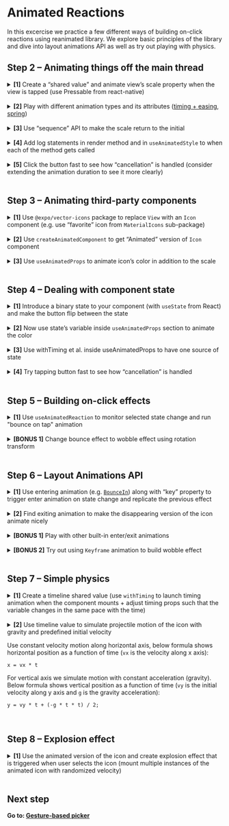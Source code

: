 # Animated Reactions

In this excercise we practice a few different ways of building on-click reactions using reanimated library.
We explore basic principles of the library and dive into layout animations API as well as try out playing with physics.

## Step 2 – Animating things off the main thread

<details>
<summary><b>[1]</b> Create a “shared value” and animate view’s scale property when the view is tapped (use Pressable from react-native)
</summary>

Import necessary component from `react-native-reanimated` library

```js
import Animated, {
  useSharedValue,
  useAnimatedStyle,
  withTiming,
} from 'react-native-reanimated';
```

Define shared values inside of the component with:

```js
const scale = useSharedValue(1);
```

Create "animated style" object thet maps scale value to the transform property:

```js
const styles = useAnimatedStyle(() => {
  return {
    transform: [{ scale: scale.value }],
  };
});
```

Use "Animated" version of the `View` component and pass animated style object to it:

```js
return (
  <Animated.View
    style={[{ width: 50, height: 50, backgroundColor: '#ffaaa8' }, styles]}
  />
);
```

Wrap the view with `Pressable` component from `react-native` and use timing animation to update scale in the `onPress` handler:

```js
return (
  <Pressable
    onPress={() => {
      scale.value = withTiming(scale.value + 0.5);
    }}>
    <Animated.View
      style={[{ width: 50, height: 50, backgroundColor: '#ffaaa8' }, styles]}
    />
  </Pressable>
);
```

</details><br/>

<details>
<summary><b>[2]</b> Play with different animation types and its attributes (<a href="https://docs.swmansion.com/react-native-reanimated/docs/api/animations/withTiming">timing + easing</a>, <a href="https://docs.swmansion.com/react-native-reanimated/docs/api/animations/withSpring">spring</a>)
</summary>

To try out timing and spring animations import the following helper methods from reanimated package:

```js
import { withTiming, Easing, withSpring } from 'react-native-reanimated';
```

Chane the `onPress` handler implementation to use different style of animation. For example, to use plain linear time-based 1 second animation do:

```js
scale.value = withTiming(scale.value + 0.5, {
  duration: 1000,
  easing: Easing.linear,
});
```

To use spring animation instead do:

```js
scale.value = withSpring(scale.value + 0.5);
```

To make the spring bounce a bit more, try adjusting spring parameters:

```js
scale.value = withSpring(scale.value + 0.5, { damping: 3 });
```

</details><br/>

<details>
<summary><b>[3]</b> Use “sequence” API to make the scale return to the initial</summary>

Check out [`withSequence`](https://docs.swmansion.com/react-native-reanimated/docs/api/animations/withSequence) docs side for usage example.

In order for scale to animate to 1.5 and back to 1, replace the `onPress` handler code to update scale as follows:

```js
scale.value = withSequence(withTiming(1.5), withTiming(1));
```

</details><br/>

<details>
<summary><b>[4]</b> Add log statements in render method and in <code>useAnimatedStyle</code> to when each of the method gets called</summary>

Aren't you a bit too lazy? 🤨 Anyways, here is how you add a log statement:

```js
console.log('Hello');
```

Put one in the component's render method and another one (that prints something different) in `useAnimatedStyle` function.
Run the app, and see when each of those logs gets printed (perhaps you may need to look at the terminal to see the logs getting printed).

</details><br/>

<details>
<summary><b>[5]</b> Click the button fast to see how “cancellation” is handled (consider extending the animation duration to see it more clearly)</summary>

In order to make the animation run for longer, just pass `duration` parameter to the timing animation you launch. The duration value is expressed in milliseconds:

```js
withTiming(1.5, { duration: 3000 });
```

</details><br/>

## Step 3 – Animating third-party components

<details>
<summary><b>[1]</b>  Use <code>@expo/vector-icons</code> package to replace <code>View</code> with an <code>Icon</code> component (e.g. use “favorite” icon from <code>MaterialIcons</code> sub-package)</summary>

Import `Icon` component as follows:

```js
import Icon from '@expo/vector-icons/MaterialIcons';
```

And use it later by passing size, color, and the name of the icon:

```js
return <Icon name="favorite" color="#ffaaa8" size={50} />;
```

</details><br/>

<details>
<summary><b>[2]</b>  Use <code>createAnimatedComponent</code> to get “Animated” version of <code>Icon</code> component</summary>

In order to animated `Icon`'s properties you need to use "animated" version of that component.
Much like you use `Animated.View` instead of plain `View` for the built-in RN's view type.
Animated component can be made just once (e.g. assign it to a global variable) and you should use `createAnimatedComponent` from `react-native-reanimated` package for it:

```js
const AnimatedIcon = createAnimatedComponent(Icon);
```

</details><br/>

<details>
<summary><b>[3]</b> Use <code>useAnimatedProps</code> to animate icon’s color in addition to the scale</summary>

Similarily to the scale animation, start by creating a shared value where color is going to be stored:

```js
const color = useSharedValue('#aaa');
```

Later on trigger animation by passing another color:

```js
color.value = withTiming('#ffaaa8');
```

Use `useAnimatedProps` to map `color` shared value onto the `color` property:

```js
const props = useAnimatedProps(() => {
  return {
    color: color.value,
  };
});
```

Finally, pass animated props object to the `Icon` component via `animatedProps` attribute:

```js
return (
  <AnimatedIcon name="favorite" size={50} animatedProps={props}>
)
```

</details><br/>

## Step 4 – Dealing with component state

<details>
<summary><b>[1]</b> Introduce a binary state to your component (with <code>useState</code> from React) and make the button flip between the state</summary>

First, import `useState` hook:

```js
import { useState } from 'react';
```

Next, add state variable to your component:

```js
const [selected, setSelected] = useState(false);
```

Finally, update `onPress` handler to alternate between the states:

```js
onPress={() => setSelected(!selected)}
```

</details><br/>

<details>
<summary><b>[2]</b> Now use state’s variable inside <code>useAnimatedProps</code> section to animate the color</summary>

Instead of having `color` as a separate variable, we can derive icon's color from `selected` state.
Update `useAnimatedStyle` to use one of the colors depending on the state:

```js
useAnimatedProps(() => {
  return {
    color: selected ? '#ffaaa8' : '#aaa',
  };
});
```

</details><br/>

<details>
<summary><b>[3]</b> Use withTiming et al. inside useAnimatedProps to have one source of state</summary>

Wrap value assigned to color prop with `withTiming` or some other animation type in order for the prop change to be animated:

```js
useAnimatedProps(() => {
  return {
    color: withTiming(selected ? '#ffaaa8' : '#aaa'),
  };
});
```

</details><br/>

<details>
<summary><b>[4]</b> Try tapping button fast to see how “cancellation” is handled</summary>

🤡

</details><br/>

## Step 5 – Building on-click effects

<details>
<summary><b>[1]</b> Use <code>useAnimatedReaction</code> to monitor selected state change and run "bounce on tap" animation</summary>

Add `useAnimatedReaction` to the component implementation. First callback provided to the method should return value that we want to monior for changes (in our case that's going to be `selected` state value), in the second callback we execute the reaction -- in our case we want to start animation when state changes from not-selected to selected:

```js
useAnimatedReaction(
  () => selected,
  (isSelected) => {
    if (isSelected) {
      scale.value = withSequence(withTiming(1.5), withTiming(1));
    }
  }
);
```

</details></br>

<details>
<summary><b>[BONUS 1]</b> Change bounce effect to wobble effect using rotation transform</summary>

You are fast, seems like you don't really need hints...

</details></br>

## Step 6 – Layout Animations API

<details>
<summary><b>[1]</b> Use entering animation (e.g. <a href="https://docs.swmansion.com/react-native-reanimated/docs/2.3.x/api/LayoutAnimations/entryAnimations/#bounce"><code>BounceIn</code></a>) along with “key” property to trigger enter animation on state change and replicate the previous effect</summary>

First, cleanup the component code and delete all previously added shared values, animated styles, and props.
In this step we will use [`LayoutAnimation`](https://docs.swmansion.com/react-native-reanimated/docs/tutorials/LayoutAnimations/layoutAnimations) API to replicate similar effect.

We start off by adding imports for the selected `BounceIn` builtin layout animation:

```js
import { BounceIn } from 'react-native-reanimated';
```

Now we can add `entering` property to the animated icon component and pass the selected built-in animation.
Now, in order for `enetring` animation to run on `selected` state change we can use React's `key` prop.
When `key` changes the component is dropped and new component is created to replace the previous one.
This way we can force the icon to run enter animation on state change.

```js
<AnimatedIcon
  key={selected ? 1 : 0}
  name="favorite"
  size={50}
  color={selected ? '#ffaaa8' : '#aaa'}
  entering={BounceIn}
/>
```

</details></br>
<details>
<summary><b>[2]</b> Find exiting animation to make the disappearing version of the icon animate nicely</summary>

There are many exiting animations to choose from ([full list here](https://docs.swmansion.com/react-native-reanimated/docs/api/LayoutAnimations/exitAnimations)).
For this excercise we choose [`ZoomOut`](https://docs.swmansion.com/react-native-reanimated/docs/api/LayoutAnimations/exitAnimations#zoom) animation.
After importing it from `react-native-reanimated` package, the only thing left is to assign it to the component using `exiting` property:

```js
<AnimatedIcon
  key={selected ? 1 : 0}
  name="favorite"
  size={50}
  color={selected ? '#ffaaa8' : '#aaa'}
  entering={BounceIn}
  exiting={ZoomOut}
/>
```

</details></br>
<details>
<summary><b>[BONUS 1]</b> Play with other built-in enter/exit animations</summary>

Be creative, there is no hint here for you.

</details></br>
<details>
<summary><b>[BONUS 2]</b> Try out using <code>Keyframe</code> animation to build wobble effect</summary>

Try replicating `BounceIn` effect with [`Keyframe` API](https://docs.swmansion.com/react-native-reanimated/docs/2.3.x/api/LayoutAnimations/keyframeAnimations). For example:

```js
const BetterBounce = new Keyframe({
  0: { transform: [{ scale: 1 }] },
  45: { transform: [{ scale: 2 }] },
  100: { transform: [{ scale: 1 }] },
});
```

</details></br>

## Step 7 – Simple physics

<details>
<summary><b>[1]</b> Create a timeline shared value (use <code>withTiming</code> to launch timing animation when the component mounts + adjust timing props such that the variable changes in the same pace with the time)</summary>

First, we create the aforementioned shared value, and intiate it to start at 0:

```js
function FlyingHeart() {
  const time = useSharedValue(0);
}
```

Then, we use `useEffect` to make the animation start for the animation once the component is mounted. We only need to run this effect once. We use linear easing such that the shared values changes in sync with the time (e.g. after 10 seconds the value increases by 10000ms).

```js
const duration = 30; // in seconds
useEffect(() => {
  time.value = withTiming(duration * 1000, {
    duration: duration * 1000,
    easing: Easing.linear,
  });
}, []);
```

</details></br>
<details>
<summary><b>[2]</b> Use timeline value to simulate projectile motion of the icon with gravity and predefined initial velocity

Use constant velocity motion along horizontal axis, below formula shows horizontal position as a function of time (`vx` is the velocity along x axis):

```
x = vx * t
```

For vertical axis we simulate motion with constant acceleration (gravity). Below formula shows vertical position as a function of time (`vy` is the initial velocity along y axis and `g` is the gravity acceleration):

```
y = vy * t + (-g * t * t) / 2;
```

</summary>

In this step we need to map the motion equation onto the icon transform props. To do that we need to define an animated style that applies the above eqnations. We also provide some sensible defaults for the velocity and gravity, but please feel free to play with adjusting those.

```js
const styles = useAnimatedStyle(() => {
  const t = time.value / 1000;
  const x = vx * t;
  const y = vy * t + (-g * t * t) / 2;
  return {
    transform: [{ translateX: x }, { translateY: -y }],
  };
});
```

Note that we use minus sign for `y` transform as the Y axis on the phone points downwards while in our equations assumed it pointing upwards.

Remember to pass the created styles to the icon component:

```js
return (
  <AnimatedIcon name="favorite" size={50} color={'#ffaaa8'} style={styles} />
);
```

In addition to adjusting velocity or gravity parameters, you can also speed up the animation altogether. This can be done by changing the timing attributes to run the same 30 seconds of animation but in shorter time by setting shorter duration (e.g. 10 times shorter):

```js
withTiming(duration * 1000, {
  duration: (duration * 1000) / 10,
  easing: Easing.linear,
});
```

</details></br>

## Step 8 – Explosion effect

<details>
<summary><b>[1]</b> Use the animated version of the icon and create explosion effect that is triggered when user selects the icon (mount multiple instances of the animated icon with randomized velocity)</summary>

We start off by creating a helper method for generating random starting values – we also define some sensible range for minimum and maximum values.

```js
const VX_MAX = 35; // vx will be between -35 and 35
const VY_MAX = 80; // vy will be between 0 and 70 (we only throw upwards)

function randomSpeed() {
  return {
    vx: Math.random() * 2 * VX_MAX - VX_MAX,
    vy: Math.random() * VY_MAX,
  };
}
```

Now, we can use `useRef` from React in order to generate a single configuration of randomized values per component instance and replace previously defined constant `vx` and `vy` values:

```js
const { vx, vy } = useRef(randomSpeed()).current;
```

Let's now create a component that renders some number of "flying" components that are going to animate:

```js
function ExplodingHearts({ count = 20 }) {
  return (
    <>
      {Array.from({ length: count }).map((_, index) => {
        return <FlyingHeart key={index} />;
      })}
    </>
  );
}
```

Since the container now renders multiple `FlyingHeart` instances, we need to make sure these are positioned absolutely such that they start animating from the same space.
To do that, we update the render method to add `position` attribute to the icon component style:

```js
return (
  <AnimatedIcon
    name="favorite"
    size={50}
    color={'#ffaaa8'}
    style={[{ position: 'absolute' }, styles]}
  />
);
```

Finally, render `ExplodingHearts` in the main component for selected state only. This way we will see an explosion of hearts when turning from non-selected to selected:

```js
function Heart() {
  const [selected, setSelected] = useState(false);

  return (
    <>
      <Pressable onPress={() => setSelected(!selected)}>
        <AnimatedIcon
          key={selected ? 1 : 0}
          name="favorite"
          size={50}
          color={selected ? '#ffaaa8' : '#aaa'}
          exiting={ZoomOut}
          entering={BounceIn}
        />
      </Pressable>
      {selected && <ExplodingHearts />}
    </>
  );
}
```



https://user-images.githubusercontent.com/726445/172389276-948462ea-41da-472e-baa9-f3fe0e46798f.mp4

</details></br>

## Next step

**Go to: [Gesture-based picker](../GestureBasedPicker)**
